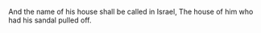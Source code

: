 And the name of his house shall be called in Israel, The house of him who had his sandal pulled off.
